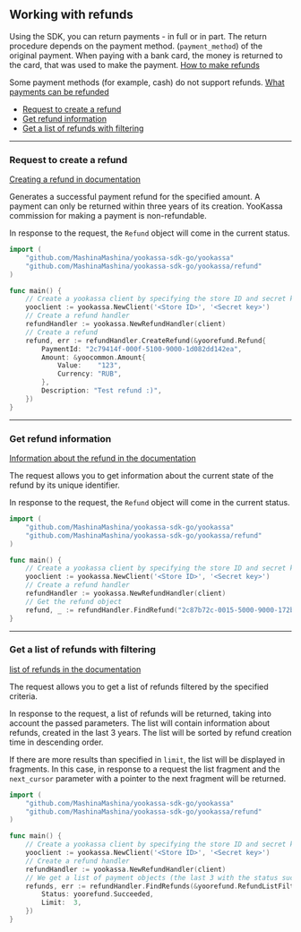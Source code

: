 ## Working with refunds

Using the SDK, you can return payments - in full or in part. The return procedure depends on the payment method.
(`payment_method`) of the original payment. When paying with a bank card, the money is returned to the card,
that was used to make the payment. [How to make refunds](https://yookassa.ru/developers/payment-acceptance/after-the-payment/refunds?lang=en)

Some payment methods (for example, cash) do not support refunds. [What payments can be refunded](https://yookassa.ru/developers/payment-methods/overview#all?lang=en)

* [Request to create a refund](#Request-to-create-a-refund)
* [Get refund information](#Get-refund-information)
* [Get a list of refunds with filtering](#Get-a-list-of-refunds-with-filtering)

---

### Request to create a refund

[Creating a refund in documentation](https://yookassa.ru/developers/api?lang=bash#create_refund?lang=en)

Generates a successful payment refund for the specified amount. A payment can only be returned within three years of its creation.
YooKassa commission for making a payment is non-refundable.

In response to the request, the `Refund` object will come in the current status.

```go
import (
    "github.com/MashinaMashina/yookassa-sdk-go/yookassa"
    "github.com/MashinaMashina/yookassa-sdk-go/yookassa/refund"
)

func main() {
    // Create a yookassa client by specifying the store ID and secret key
    yooclient := yookassa.NewClient('<Store ID>', '<Secret key>')
    // Create a refund handler
    refundHandler := yookassa.NewRefundHandler(client)
    // Create a refund
    refund, err := refundHandler.CreateRefund(&yoorefund.Refund{
        PaymentId: "2c79414f-000f-5100-9000-1d082dd142ea",
        Amount: &yoocommon.Amount{
            Value:    "123",
            Currency: "RUB",
        },
        Description: "Test refund :)",
    })
}
```

---

### Get refund information

[Information about the refund in the documentation](https://yookassa.ru/developers/api?lang=bash#get_refund?lang=en)

The request allows you to get information about the current state of the refund by its unique identifier.

In response to the request, the `Refund` object will come in the current status.

```go
import (
    "github.com/MashinaMashina/yookassa-sdk-go/yookassa"
    "github.com/MashinaMashina/yookassa-sdk-go/yookassa/refund"
)

func main() {
    // Create a yookassa client by specifying the store ID and secret key
    yooclient := yookassa.NewClient('<Store ID>', '<Secret key>')
    // Create a refund handler 
    refundHandler := yookassa.NewRefundHandler(client)
    // Get the refund object
    refund, _ := refundHandler.FindRefund("2c87b72c-0015-5000-9000-172b6038152a")
}
```

---

### Get a list of refunds with filtering

[list of refunds in the documentation](https://yookassa.ru/developers/api?lang=bash#get_refunds_list?lang=en)

The request allows you to get a list of refunds filtered by the specified criteria.

In response to the request, a list of refunds will be returned, taking into account the passed parameters. The list will contain information about refunds,
created in the last 3 years. The list will be sorted by refund creation time in descending order.

If there are more results than specified in `limit`, the list will be displayed in fragments. In this case, in response to a request
the list fragment and the `next_cursor` parameter with a pointer to the next fragment will be returned.

```go
import (
    "github.com/MashinaMashina/yookassa-sdk-go/yookassa"
    "github.com/MashinaMashina/yookassa-sdk-go/yookassa/refund"
)

func main() {
    // Create a yookassa client by specifying the store ID and secret key
    yooclient := yookassa.NewClient('<Store ID>', '<Secret key>')
    // Create a refund handler 
    refundHandler := yookassa.NewRefundHandler(client)
    // We get a list of payment objects (the last 3 with the status succeeded)
    refunds, err := refundHandler.FindRefunds(&yoorefund.RefundListFilter{
        Status: yoorefund.Succeeded,
        Limit:  3,
    })
}
```